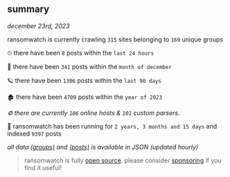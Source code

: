 
## summary
_december 23rd, 2023_

ransomwatch is currently crawling `315` sites belonging to `169` unique groups

⏲ there have been `8` posts within the `last 24 hours`

🦈 there have been `341` posts within the `month of december`

🪐 there have been `1306` posts within the `last 90 days`

🏚 there have been `4709` posts within the `year of 2023`

_⚙️ there are currently `106` online hosts & `101` custom parsers._

🦕 ransomwatch has been running for `2 years, 3 months and 15 days` and indexed `9397` posts

_all data  [(groups)](http://ransomwhat.telemetry.ltd/groups) and [(posts)](http://ransomwhat.telemetry.ltd/posts) is available in JSON (updated hourly)_

> ransomwatch is fully [open source](https://github.com/joshhighet/ransomwatch#ransomwatch--). please consider [sponsoring](https://github.com/sponsors/joshhighet) if you find it useful!
